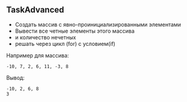 ## TaskAdvanced

* Создать массив с явно-проинициализированными элементами
* Вывести все четные элементы этого массива 
* и количество нечетных
* решать через цикл (for) с условием(if)

Например для массива:
```
-10, 7, 2, 6, 11, -3, 8
```

Вывод:

```
-10, 2, 6, 8
3
```